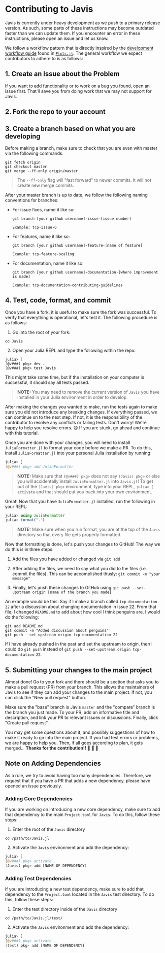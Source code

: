 # Contributing to Javis

Javis is currently under heavy development as we push to a primary release version. As such, some parts of these instructions may become outdated faster than we can update them. If you encounter an error in these instructions, please open an issue and let us know. 

We follow a workflow pattern that is directly inspired by the [development workflow guide](http://docs.juliaplots.org/latest/contributing/#Development-Workflow-1) found in [`Plots.jl`](https://github.com/JuliaPlots/Plots.jl). The general workflow we expect contributors to adhere to is as follows:

## 1. Create an Issue about the Problem

If you want to add functionality or to work on a bug you found, open an issue first.
That'll save you from doing work that we may not support for Javis.

## 2. Fork the repo to your account

## 3. Create a branch based on what you are developing

Before making a branch, make sure to check that you are even with master via the following commands:

```
git fetch origin
git checkout master
git merge --ff-only origin/master
```

> The `--ff-only` flag will "fast forward" to newer commits. It will not create new merge commits.

After your master branch is up to date, we follow the following naming conventions for branches:

- For issue fixes, name it like so:

      git branch [your github username]-issue-[issue number]

      Example: tcp-issue-6

- For features, name it like so:

      git branch [your github username]-feature-[name of feature]

      Example: tcp-feature-scaling

- For documentation, name it like so:

      git branch [your github username]-documentation-[where improvement is made]

      Example: tcp-documentation-contributing-guidelines

## 4. Test, code, format, and commit

Once you have a fork, it is useful to make sure the fork was successful.
To verify that everything is operational, let's test it.
The following procedure is as follows:

1. Go into the root of your fork:

`cd Javis`

2. Open your Julia REPL and type the following within the repo:

```
julia> ]
(@v###) pkg> dev .
(@v###) pkg> test Javis
```

This might take some time, but if the installation on your computer is successful, it should say all tests passed.

> **NOTE:** You may need to remove the current version of `Javis` you have installed in your Julia environment in order to develop. 

After making the changes you wanted to make, run the tests again to make sure you did not introduce any breaking changes.
If everything passed, we can continue on to the next step.
If not, it is the responsibility of the contributor to resolve any conflicts or failing tests.
Don't worry!
We're happy to help you resolve errors. 😄
If you are stuck, go ahead and continue with this tutorial.

Once you are done with your changes, you will need to install `JuliaFormatter.jl` to format your code before we make a PR.
To do this, install `JuliaFormatter.jl` into your personal Julia installation by running:

```julia
julia> ]
(@v###) pkg> add JuliaFormatter
```

> **NOTE:** Make sure that `(@v###) pkg>` does not say `(Javis) pkg>` or else you will accidentally install `JuliaFormatter.jl` into `Javis.jl`! To get out of the `(Javis) pkg>` environment, type into your REPL, `julia> ] activate` and that should put you back into your own environment.

Great!
Now that you have `JuliaFormatter.jl` installed, run the following in your REPL:

```julia
julia> using JuliaFormatter
julia> format(".")
```

> **NOTE:** Make sure when you run format, you are at the top of the `Javis` directory so that every file gets properly formatted.

Now that formatting is done, let's push your changes to GitHub!
The way we do this is in three steps:

1. Add the files you have added or changed via `git add` 

2. After adding the files, we need to say what you did to the files (i.e. commit the files). This can be accomplished thusly: `git commit -m "your message"` 

3. Finally, let's push these changes to GitHub using `git push --set-upstream origin [name of the branch you made]`

An example would be this: Say if I make a branch called `tcp-documentation-22` after a discussion about changing documentation in issue 22. 
From that file, I changed `README.md` to add about how cool I think penguins are.
I would do the following:

```
git add README.md
git commit -m "Added discussion about penguins"
git push --set-upstream origin tcp-documentation-22
```

If I have already pushed in the past and set the upstream to origin, then I could do `git push` instead of `git push --set-upstream origin tcp-documentation-22`.

## 5. Submitting your changes to the main project

Almost done! Go to your fork and there should be a section that asks you to make a pull request (PR) from your branch. This allows the maintainers of Javis to see if they can add your changes to the main project. If not, you can click the "New pull request" button.

Make sure the "base" branch is Javis `master` and the "compare" branch is the branch you just made. 
To your PR, add an informative title and description, and link your PR to relevant issues or discussions. 
Finally, click "Create pull request". 

You may get some questions about it, and possibly suggestions of how to make it ready to go into the main project. 
If you had test errors or problems, we are happy to help you. 
Then, if all goes according to plan, it gets merged... **Thanks for the contribution!!** 🎉 🎉 🎉

## Note on Adding Dependencies

As a rule, we try to avoid having too many dependencies.
Therefore, we request that if you have a PR that adds a new dependency, please have opened an issue previously.

### Adding Core Dependencies

If you are working on introducing a new core dependency, make sure to add that dependency to the main `Project.toml` for `Javis`.
To do this, follow these steps:

1. Enter the root of the `Javis` directory 

```
cd /path/to/Javis.jl
```

2. Activate the `Javis` environment and add the dependency:

```julia
julia> ]
(@v###) pkg> activate .
(Javis) pkg> add [NAME OF DEPENDENCY]
```

### Adding Test Dependencies

If you are  introducing a new test dependency, make sure to add that dependency to the `Project.toml` located in the `Javis` test directory.
To do this, follow these steps:

1. Enter the test directory inside of the `Javis` directory 

```
cd /path/to/Javis.jl/test/
```

2. Activate the `Javis` environment and add the dependency:

```julia
julia> ]
(@v###) pkg> activate .
(test) pkg> add [NAME OF DEPENDENCY]
```

